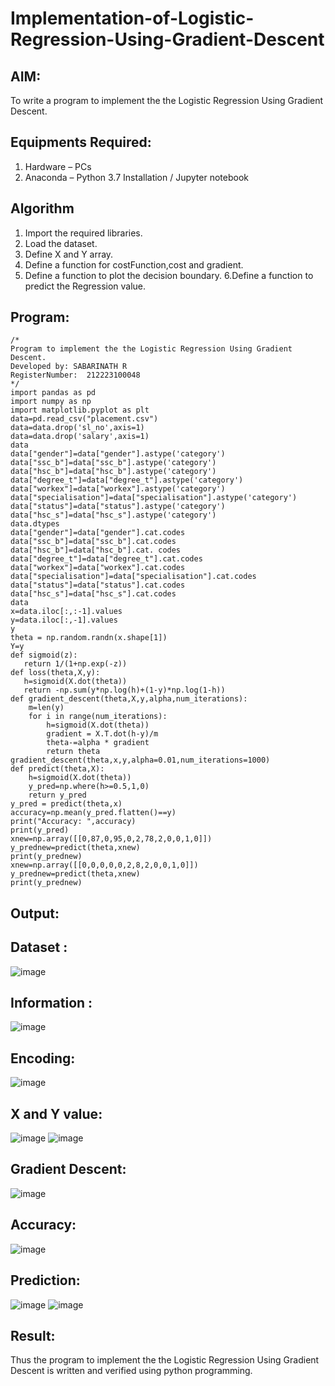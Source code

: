# Implementation-of-Logistic-Regression-Using-Gradient-Descent

## AIM:
To write a program to implement the the Logistic Regression Using Gradient Descent.

## Equipments Required:
1. Hardware – PCs
2. Anaconda – Python 3.7 Installation / Jupyter notebook

## Algorithm
1. Import the required libraries.
2. Load the dataset.
3. Define X and Y array.
4. Define a function for costFunction,cost and gradient.
5. Define a function to plot the decision boundary. 6.Define a function to predict the 
   Regression value.

## Program:
```
/*
Program to implement the the Logistic Regression Using Gradient Descent.
Developed by: SABARINATH R
RegisterNumber:  212223100048
*/
import pandas as pd 
import numpy as np 
import matplotlib.pyplot as plt 
data=pd.read_csv("placement.csv")  
data=data.drop('sl_no',axis=1) 
data=data.drop('salary',axis=1) 
data
data["gender"]=data["gender"].astype('category') 
data["ssc_b"]=data["ssc_b"].astype('category') 
data["hsc_b"]=data["hsc_b"].astype('category') 
data["degree_t"]=data["degree_t"].astype('category') 
data["workex"]=data["workex"].astype('category') 
data["specialisation"]=data["specialisation"].astype('category') 
data["status"]=data["status"].astype('category') 
data["hsc_s"]=data["hsc_s"].astype('category') 
data.dtypes
data["gender"]=data["gender"].cat.codes 
data["ssc_b"]=data["ssc_b"].cat.codes 
data["hsc_b"]=data["hsc_b"].cat. codes
data["degree_t"]=data["degree_t"].cat.codes 
data["workex"]=data["workex"].cat.codes 
data["specialisation"]=data["specialisation"].cat.codes 
data["status"]=data["status"].cat.codes 
data["hsc_s"]=data["hsc_s"].cat.codes 
data 
x=data.iloc[:,:-1].values 
y=data.iloc[:,-1].values
y 
theta = np.random.randn(x.shape[1]) 
Y=y 
def sigmoid(z): 
   return 1/(1+np.exp(-z))
def loss(theta,X,y): 
   h=sigmoid(X.dot(theta))
   return -np.sum(y*np.log(h)+(1-y)*np.log(1-h)) 
def gradient_descent(theta,X,y,alpha,num_iterations): 
    m=len(y)
    for i in range(num_iterations): 
        h=sigmoid(X.dot(theta)) 
        gradient = X.T.dot(h-y)/m 
        theta-=alpha * gradient 
        return theta
gradient_descent(theta,x,y,alpha=0.01,num_iterations=1000) 
def predict(theta,X): 
    h=sigmoid(X.dot(theta)) 
    y_pred=np.where(h>=0.5,1,0) 
    return y_pred 
y_pred = predict(theta,x) 
accuracy=np.mean(y_pred.flatten()==y)
print("Accuracy: ",accuracy) 
print(y_pred)
xnew=np.array([[0,87,0,95,0,2,78,2,0,0,1,0]]) 
y_prednew=predict(theta,xnew) 
print(y_prednew) 
xnew=np.array([[0,0,0,0,0,2,8,2,0,0,1,0]]) 
y_prednew=predict(theta,xnew) 
print(y_prednew)

```

## Output:
## Dataset :
![image](https://github.com/user-attachments/assets/aba6fdad-56c7-4c65-93ba-ac98af1c69fa)


## Information :
![image](https://github.com/user-attachments/assets/287f6b85-e9fc-4bc4-a65a-89af6aa7934b)

## Encoding:
![image](https://github.com/user-attachments/assets/f3ce83d8-4c15-4001-b4ce-652a0137e840)

## X and Y value:
![image](https://github.com/user-attachments/assets/14f65931-07b3-4d74-88c5-8212ab7f8736)
![image](https://github.com/user-attachments/assets/6d970b42-8938-4ac9-975f-6758297eef68)

## Gradient Descent:
![image](https://github.com/user-attachments/assets/f4fa959d-942a-4956-ab8e-e3b186ca371a)

## Accuracy:
![image](https://github.com/user-attachments/assets/cb0730f1-0efc-4e3e-af52-c2c0ecbbb35d)

## Prediction:
![image](https://github.com/user-attachments/assets/f819055d-7d40-4308-b2eb-1ce13b2c3644)
![image](https://github.com/user-attachments/assets/649125d0-928c-4b29-abf2-4f215c3bebf2)


## Result:
Thus the program to implement the the Logistic Regression Using Gradient Descent is written and verified using python programming.

